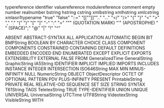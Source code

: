 typereference
identifier
valuereference
modulereference
comment
empty
number
realnumber
bstring
hstring
cstring
xmlbstring
xmlhstring
xmlcstring
xmlasn1typename
"true"
"false"
"::="
"[[""]]"".."
"..."
"</"
"/>"
"{"
"}"
"<"
">"
","
"."
"("
")"
"["
"]"
"-"
":"
"="
"""
(QUOTATION
MARK)
"'"
(APOSTROPHE)
"
"
(SPACE)";"
"@"
"|"
"!"
"^"


ABSENT
ABSTRACT-SYNTAX
ALL
APPLICATION
AUTOMATIC
BEGIN
BIT
BMPString
BOOLEAN
BY
CHARACTER
CHOICE
CLASS
COMPONENT
COMPONENTS
CONSTRAINED
CONTAINING
DEFAULT
DEFINITIONS
EMBEDDED
ENCODED
END
ENUMERATED
EXCEPT
EXPLICIT
EXPORTS
EXTENSIBILITY
EXTERNAL
FALSE
FROM
GeneralizedTime
GeneralString
GraphicString
IA5String
IDENTIFIER
IMPLICIT
IMPLIED
IMPORTS
INCLUDES
INSTANCE
INTEGER
INTERSECTION
ISO646String
MAX
MIN
MINUS-INFINITY
NULL
NumericString
OBJECT
ObjectDescriptor
OCTET
OF
OPTIONAL
PATTERN
PDV
PLUS-INFINITY
PRESENT
PrintableString
PRIVATE
REAL
RELATIVE-OID
SEQUENCE
SET
SIZE
STRING
SYNTAX
T61String
TAGS
TeletexString
TRUE
TYPE-IDENTIFIER
UNION
UNIQUE
UNIVERSAL
UniversalString
UTCTime
UTF8String
VideotexString
VisibleString
WITH